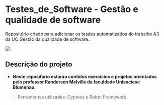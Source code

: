 # Testes_de_Software - Gestão e qualidade de software

Repositório criado para adicionar os tesdes automatizados do trabalho A3 da UC Gestão da qualidade de software..
 <div>
<img src="http://img.shields.io/static/v1?label=STATUS%20DO%20PROJETO&message=%20Em%20Andamento&color=GREEN&style=for-the-badge_blank"></a>
   </div>

## Descrição do projeto
  - **Neste repositório estarão contidos exercícios e projetos orientados pelo professor Randerson Melville da faculdade Unisociesc Blumenau.**    

> Ferramentas utilizadas: Cypress e Robot Framework.


